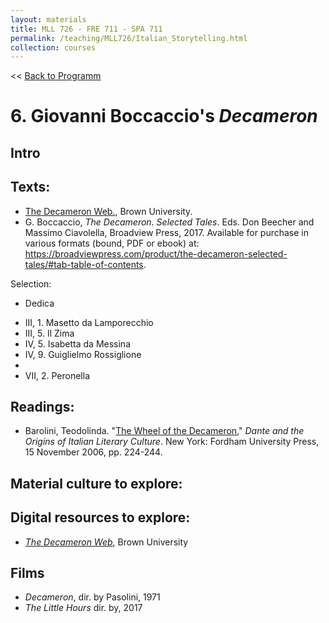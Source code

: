```yaml
---
layout: materials
title: MLL 726 - FRE 711 - SPA 711
permalink: /teaching/MLL726/Italian_Storytelling.html
collection: courses
---
```


<< [Back to Programm](index.html)

# 6. Giovanni Boccaccio's *Decameron*

## Intro


## Texts:
* [The Decameron Web.](http://www.brown.edu/Departments/Italian_Studies/dweb/texts/), Brown University. 
* G. Boccaccio, *The Decameron. Selected Tales*. Eds. Don Beecher and Massimo Ciavolella, Broadview Press, 2017. Available for purchase in various formats (bound, PDF or ebook) at: <https://broadviewpress.com/product/the-decameron-selected-tales/#tab-table-of-contents>. 

Selection: 

- Dedica
<!-- - II.7. Alatiel -->
- III, 1. Masetto da Lamporecchio
- III, 5. Il Zima 
- IV, 5. Isabetta da Messina
- IV, 9. Guiglielmo Rossiglione 
- <!-- - VI.9. Guido Cavalcanti -->
- VII, 2. Peronella
<!-- - IX.4. Cecco Angiolieri -->
<!-- - IX.8. Cecco Angiolieri -->


## Readings:
* Barolini, Teodolinda. "[The Wheel of the Decameron.](pdfs/Barolini_2006.pdf)" *Dante and the Origins of Italian Literary Culture*. New York: Fordham University Press, 15 November 2006, pp. 224-244. 

## Material culture to explore:

## Digital resources to explore:
* [*The Decameron Web*](http://www.brown.edu/Departments/Italian_Studies/dweb/), Brown University 

## Films
* *Decameron*, dir. by Pasolini, 1971 
* *The Little Hours* dir. by, 2017 
